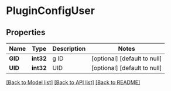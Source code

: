 # PluginConfigUser

## Properties
Name | Type | Description | Notes
------------ | ------------- | ------------- | -------------
**GID** | **int32** | g ID | [optional] [default to null]
**UID** | **int32** | UID | [optional] [default to null]

[[Back to Model list]](../README.md#documentation-for-models) [[Back to API list]](../README.md#documentation-for-api-endpoints) [[Back to README]](../README.md)



